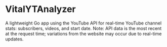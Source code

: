 # VitalYTAnalyzer
A lightweight Go app using the YouTube API for real-time YouTube channel stats: subscribers, videos, and start date. Note: API data is the most recent at the request time; variations from the website may occur due to real-time updates.
